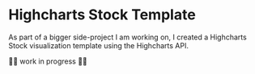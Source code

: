 # Highcharts Stock Template

As part of a bigger side-project I am working on, I created a Highcharts Stock visualization template using the Highcharts API.

🚧👷 work in progress 👷🚧
